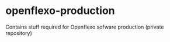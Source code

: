 openflexo-production
====================

Contains stuff required for Openflexo sofware production (private repository)
